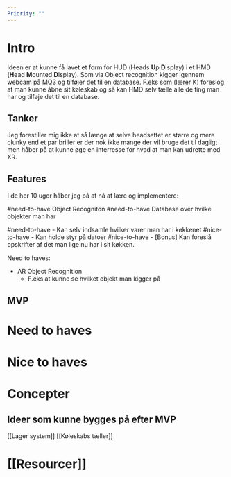 ```yaml
---
Priority: ""
---
```


# Intro
Ideen er at kunne få lavet et form for HUD (**H**eads **U**p **D**isplay)  i et HMD (**H**ead **M**ounted **D**isplay).
Som via Object recognition kigger igennem webcam på MQ3 og tilføjer det til en database.
F.eks som (lærer K) foreslog at man kunne åbne sit køleskab og så kan HMD selv tælle alle de ting man har og tilføje det til en database.


## Tanker
Jeg forestiller mig ikke at så længe at selve headsettet er større og mere clunky end et par briller er der nok ikke mange der vil bruge det til dagligt men håber på at kunne øge en interresse for hvad at man kan udrette med XR.

## Features
I de her 10 uger håber jeg på at nå at lære og implementere:

#need-to-have  Object Recogniton
#need-to-have Database over hvilke objekter man har


#need-to-have - Kan selv indsamle hvilker varer man har i køkkenet
#nice-to-have  - Kan holde styr på datoer
#nice-to-have  -  \[Bonus]  Kan foreslå opskrifter af det man lige nu har i sit køkken.

Need to haves:
- AR Object Recognition
	- F.eks at kunne se hvilket objekt man kigger på


## MVP


# Need to haves


# Nice to haves


# Concepter

## Ideer som kunne bygges på efter MVP

[[Lager system]]
[[Køleskabs tæller]]


# [[Resourcer]]